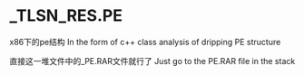 # _TLSN_RES.PE
x86下的pe结构 
In the form of c++ class analysis of dripping PE structure

直接这一堆文件中的_PE.RAR文件就行了
Just go to the PE.RAR file in the stack



